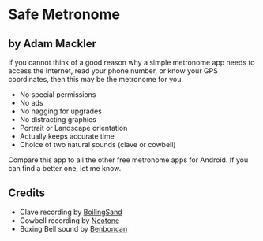 Safe Metronome
==============

by Adam Mackler
---------------

If you cannot think of a good reason why a simple metronome app needs
to access the Internet, read your phone number, or know your GPS
coordinates, then this may be the metronome for you.

- No special permissions
- No ads
- No nagging for upgrades
- No distracting graphics
- Portrait or Landscape orientation
- Actually keeps accurate time
- Choice of two natural sounds (clave or cowbell)

Compare this app to all the other free metronome apps for Android.  If
you can find a better one, let me know.

Credits
-------

- Clave recording by [BoilingSand](http://freesound.org/people/BoilingSand/)
- Cowbell recording by [Neotone](http://freesound.org/people/Neotone/)
- Boxing Bell sound by [Benboncan](http://freesound.org/people/Benboncan/)
